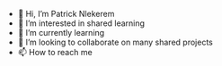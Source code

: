 - 👋 Hi, I’m Patrick Nlekerem
- 👀 I’m interested in shared learning
- 🌱 I’m currently learning 
- 💞️ I’m looking to collaborate on many shared projects
- 📫 How to reach me 

<!---
patrickchinoso/patrickchinoso is a ✨ special ✨ repository because its `README.md` (this file) appears on your GitHub profile.
You can click the Preview link to take a look at your changes.
--->
